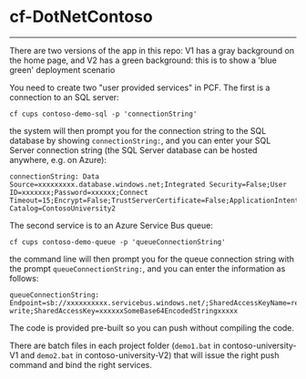 # cf-DotNetContoso
***

There are two versions of the app in this repo: V1 has a gray background on the home page, and V2 has a green background: this is to show a 'blue green' deployment scenario

You need to create two "user provided services" in PCF. The first is a connection to an SQL server:

    cf cups contoso-demo-sql -p 'connectionString'

the system will then prompt you for the connection string to the SQL database by showing `connectionString:`, and you can enter your SQL Server connection string (the SQL Server database can be hosted anywhere, e.g. on Azure):

    connectionString: Data Source=xxxxxxxxx.database.windows.net;Integrated Security=False;User ID=xxxxxxx;Password=xxxxxx;Connect Timeout=15;Encrypt=False;TrustServerCertificate=False;ApplicationIntent=ReadWrite;MultiSubnetFailover=False;Initial Catalog=ContosoUniversity2

The second service is to an Azure Service Bus queue:

    cf cups contoso-demo-queue -p 'queueConnectionString'

the command line will then prompt you for the queue connection string with the prompt `queueConnectionString:`, and you can enter the information as follows:

    queueConnectionString: Endpoint=sb://xxxxxxxxxx.servicebus.windows.net/;SharedAccessKeyName=read-write;SharedAccessKey=xxxxxxSomeBase64EncodedStringxxxxx

The code is provided pre-built so you can push without compiling the code.

There are batch files in each project folder (`demo1.bat` in contoso-university-V1 and `demo2.bat` in contoso-university-V2) that will issue the right push command and bind the right services.

